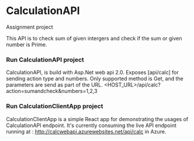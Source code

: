 # CalculationAPI
Assignment project

This API is to check sum of given intergers and check if the sum or given number is Prime.

### Run CalculationAPI project

CalculationAPI, is build with Asp.Net web api 2.0. Exposes [api/calc] for sending action type and numbers. Only supported method is Get, and the parameters are send as part of the URL. <HOST_URL>/api/calc?action=sumandcheck&numbers=1,2,3

### Run CalculationClientApp project

CalculationClientApp is a simple React app for demonstrating the usages of CalculationAPI endpoint. It's currently consuming the live API endpoint running at : http://calcwebapi.azurewebsites.net/api/calc in Azure.
